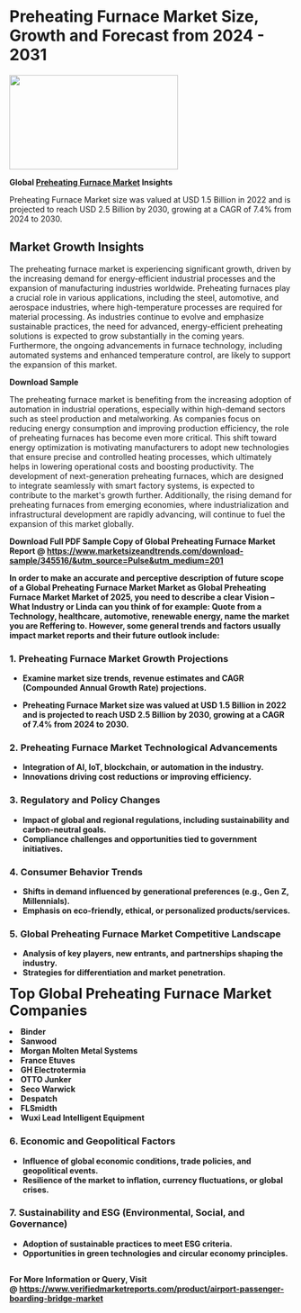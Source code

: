 <H1>Preheating Furnace Market Size, Growth and Forecast from 2024 - 2031</H1><img class="aligncenter size-medium wp-image-584254" src="https://thirdeyenews.in/wp-content/uploads/2024/09/Global-Market-Research-300x168.jpeg" alt="" width="300" height="168" /><p><strong>Global&nbsp;<a href="https://www.marketsizeandtrends.com/download-sample/345516/&amp;utm_source=Pulse&amp;utm_medium=201">Preheating Furnace Market</a> Insights</strong></p><p>Preheating Furnace Market size was valued at USD 1.5 Billion in 2022 and is projected to reach USD 2.5 Billion by 2030, growing at a CAGR of 7.4% from 2024 to 2030.</p><p><h2>Market Growth Insights</h2> <p>The preheating furnace market is experiencing significant growth, driven by the increasing demand for energy-efficient industrial processes and the expansion of manufacturing industries worldwide. Preheating furnaces play a crucial role in various applications, including the steel, automotive, and aerospace industries, where high-temperature processes are required for material processing. As industries continue to evolve and emphasize sustainable practices, the need for advanced, energy-efficient preheating solutions is expected to grow substantially in the coming years. Furthermore, the ongoing advancements in furnace technology, including automated systems and enhanced temperature control, are likely to support the expansion of this market.</p> <p><strong>Download Sample</strong></p> <p>The preheating furnace market is benefiting from the increasing adoption of automation in industrial operations, especially within high-demand sectors such as steel production and metalworking. As companies focus on reducing energy consumption and improving production efficiency, the role of preheating furnaces has become even more critical. This shift toward energy optimization is motivating manufacturers to adopt new technologies that ensure precise and controlled heating processes, which ultimately helps in lowering operational costs and boosting productivity. The development of next-generation preheating furnaces, which are designed to integrate seamlessly with smart factory systems, is expected to contribute to the market's growth further. Additionally, the rising demand for preheating furnaces from emerging economies, where industrialization and infrastructural development are rapidly advancing, will continue to fuel the expansion of this market globally.</p> <p><strong></p><p><span class=""><strong>Download Full PDF Sample Copy of Global Preheating Furnace Market Report</strong> @ <a href="https://www.marketsizeandtrends.com/download-sample/345516/&amp;utm_source=Pulse&amp;utm_medium=201" target="_blank">https://www.marketsizeandtrends.com/download-sample/345516/&amp;utm_source=Pulse&amp;utm_medium=201</a></span></p><p>In order to make an accurate and perceptive description of future scope of a Global&nbsp;Preheating Furnace Market Market as Global&nbsp;Preheating Furnace Market Market of 2025, you need to describe a clear Vision &ndash; What Industry or Linda can you think of for example: Quote from a Technology, healthcare, automotive, renewable energy, name the market you are Reffering to. However, some general trends and factors usually impact market reports and their future outlook include:</p><h3>1.&nbsp;<strong>Preheating Furnace Market Growth Projections</strong></h3><ul><li>Examine market size trends, revenue estimates and CAGR (Compounded Annual Growth Rate) projections.</li><li><p>Preheating Furnace Market size was valued at USD 1.5 Billion in 2022 and is projected to reach USD 2.5 Billion by 2030, growing at a CAGR of 7.4% from 2024 to 2030.</p></li></ul><h3>2.&nbsp;<strong>Preheating Furnace Market Technological Advancements</strong></h3><ul><li>Integration of AI, IoT, blockchain, or automation in the industry.</li><li>Innovations driving cost reductions or improving efficiency.</li></ul><h3>3.&nbsp;<strong>Regulatory and Policy Changes</strong></h3><ul><li>Impact of global and regional regulations, including sustainability and carbon-neutral goals.</li><li>Compliance challenges and opportunities tied to government initiatives.</li></ul><h3>4.&nbsp;<strong>Consumer Behavior Trends</strong></h3><ul><li>Shifts in demand influenced by generational preferences (e.g., Gen Z, Millennials).</li><li>Emphasis on eco-friendly, ethical, or personalized products/services.</li></ul><h3>5.&nbsp;<strong>Global Preheating Furnace Market Competitive Landscape</strong></h3><ul><li>Analysis of key players, new entrants, and partnerships shaping the industry.</li><li>Strategies for differentiation and market penetration.</li></ul><p data-pm-slice="1 1 []"><span style="color: inherit; font-family: inherit; font-size: 25px;">Top Global Preheating Furnace Market Companies</span></p><div class="" data-test-id=""><p><li>Binder</li><li> Sanwood</li><li> Morgan Molten Metal Systems</li><li> France Etuves</li><li> GH Electrotermia</li><li> OTTO Junker</li><li> Seco Warwick</li><li> Despatch</li><li> FLSmidth</li><li> Wuxi Lead Intelligent Equipment</li></p></div><h3>6.&nbsp;<strong>Economic and Geopolitical Factors</strong></h3><ul><li>Influence of global economic conditions, trade policies, and geopolitical events.</li><li>Resilience of the market to inflation, currency fluctuations, or global crises.</li></ul><h3>7.&nbsp;<strong>Sustainability and ESG (Environmental, Social, and Governance)</strong></h3><ul><li>Adoption of sustainable practices to meet ESG criteria.</li><li>Opportunities in green technologies and circular economy principles.</li></ul><h2><strong style="font-size: 14px;">For More Information or Query, Visit @&nbsp;</strong><a style="background-color: #ffffff; font-size: 14px;" href="https://www.marketsizeandtrends.com/report/preheating-furnace-market/" target="_blank">https://www.verifiedmarketreports.com/product/airport-passenger-boarding-bridge-market</a></h2>
